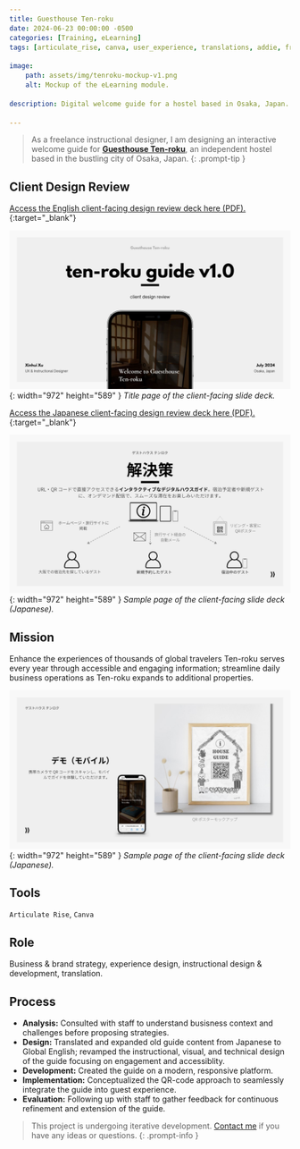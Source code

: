```yaml
---
title: Guesthouse Ten-roku
date: 2024-06-23 00:00:00 -0500
categories: [Training, eLearning]
tags: [articulate_rise, canva, user_experience, translations, addie, freelance]     # TAG names should always be lowercase

image:
    path: assets/img/tenroku-mockup-v1.png
    alt: Mockup of the eLearning module.

description: Digital welcome guide for a hostel based in Osaka, Japan.

---
```



> As a freelance instructional designer, I am designing an interactive welcome guide for [**Guesthouse Ten-roku**](https://gh-ten6.com/), an independent hostel based in the bustling city of Osaka, Japan.
{: .prompt-tip }

## Client Design Review 

[Access the English client-facing design review deck here (PDF).](../../assets/lib/ten-roku_guide_v1_client_design_review.pdf){:target="_blank"}

![Desktop View](assets/img/tenroku_CDR_1.jpg){: width="972" height="589" }
_Title page of the client-facing slide deck._

[Access the Japanese client-facing design review deck here (PDF).](../../assets/lib/(JPN)ten-roku_guide_v1_client_design_review.pdf){:target="_blank"}

![Desktop View](assets/img/(JPN)tenroku_CDR_1.jpg){: width="972" height="589" }
_Sample page of the client-facing slide deck (Japanese)._

## Mission 
Enhance the experiences of thousands of global travelers Ten-roku serves every year through accessible and engaging information; streamline daily business operations as Ten-roku expands to additional properties.

![Desktop View](assets/img/(JPN)tenroku_CDR_2.jpg){: width="972" height="589" }
_Sample page of the client-facing slide deck (Japanese)._

<!-- ## Design highlights

- **Ease of access:** Guests scan the QR code placed strategically in the guesthouse (at the reception, in guest rooms, and common areas) to instantly access the guide on their devices, even when the staff is not available (e.g., after-hour check-ins).
- **Cross-device compatibility:** Fully responsive with smartphones, tablets, and desktops.
- **Interactive floor guide:** Helps guests quickly locate facilities and amenities.
- **Housekeeping rules:** Visually explains guidelines to ensure a safe, enjoyable stay and preserve the traditional Japanese-style building.
-->
<!--## Demo video (v1.0)

{% 
    include embed/video.html 
    src='assets/videos/tenroku-mockup-v1.mp4'
    title='Guesthouse Ten-roku Demo Video v1.0'
    loop=true
    muted=true
%}-->

## Tools

`Articulate Rise`, `Canva`

## Role

Business & brand strategy, experience design, instructional design & development, translation.

## Process

- **Analysis:** Consulted with staff to understand busisness context and challenges before proposing strategies.
- **Design:** Translated and expanded old guide content from Japanese to Global English; revamped the instructional, visual, and technical design of the guide focusing on engagement and accessiblity.
- **Development:** Created the guide on a modern, responsive platform.
- **Implementation:** Conceptualized the QR-code approach to seamlessly integrate the guide into guest experience.
- **Evaluation:** Following up with staff to gather feedback for continuous refinement and extension of the guide.


> This project is undergoing iterative development. [Contact me](mailto:xinhuixu02@gmail.com) if you have any ideas or questions.
{: .prompt-info }